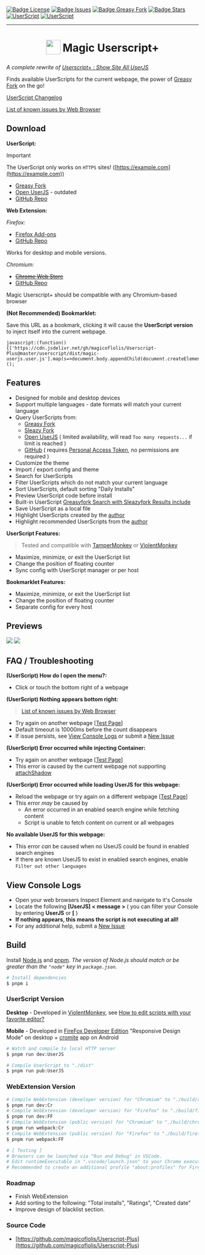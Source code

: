 [![Badge License](https://img.shields.io/github/license/magicoflolis/Userscript-Plus?style=flat-square)](https://github.com/magicoflolis/Userscript-Plus/blob/master/LICENSE)
[![Badge Issues](https://img.shields.io/github/issues/magicoflolis/Userscript-Plus?style=flat-square)](https://github.com/magicoflolis/Userscript-Plus/issues)
[![Badge Greasy Fork](https://img.shields.io/greasyfork/dt/421603?style=flat-square)](https://greasyfork.org/scripts/421603)
[![Badge Stars](https://img.shields.io/github/stars/magicoflolis/Userscript-Plus?style=flat-square)](https://github.com/magicoflolis/Userscript-Plus/stargazers)
[![UserScript](https://img.shields.io/badge/Userscript-Download-brightgreen.svg?style=flat-square&label=Greasy+Fork&logo=javascript&logoColor=white)](https://greasyfork.org/scripts/421603)
[![UserScript](https://img.shields.io/badge/Userscript-Download-brightgreen.svg?style=flat-square&label=GitHub+Repo&logo=javascript&logoColor=white)](https://github.com/magicoflolis/Userscript-Plus/blob/master/dist/magic-userjs.user.js?raw=1)

---

<h1 align="center">
<sub>
<img src="https://raw.githubusercontent.com/magicoflolis/Userscript-Plus/9aa3abea2e6d5caadf051edc9790657da91a1358/src/img/greasyfork.svg" height="38" width="38">
</sub>
Magic Userscript+
</h1>

*A complete rewrite of [Userscript+ : Show Site All UserJS](https://github.com/jae-jae/Userscript-Plus)*

Finds available UserScripts for the current webpage, the power of [Greasy Fork](https://greasyfork.org) on the go!

[UserScript Changelog](https://github.com/magicoflolis/Userscript-Plus/blob/master/CHANGELOG.user.md)

[List of known issues by Web Browser](https://github.com/magicoflolis/Userscript-Plus/blob/master/browser-issues.md)

## **Download**

**UserScript:**

> [!IMPORTANT]
> The UserScript only works on `HTTPS` sites! ([https://example.com](https://example.com))

* [Greasy Fork](https://greasyfork.org/scripts/421603)
* [Open UserJS](https://openuserjs.org/scripts/Magic/Magic_Userscript+_Show_Site_All_UserJS) - outdated
* [GitHub Repo](https://github.com/magicoflolis/Userscript-Plus/blob/master/dist/magic-userjs.user.js?raw=1)

**Web Extension:**

*Firefox:*

* [Firefox Add-ons](https://addons.mozilla.org/firefox/addon/userscript-plus/)
* [GitHub Repo](https://github.com/magicoflolis/Userscript-Plus/releases/tag/webext/latest)

Works for desktop and mobile versions.

*Chromium:*

* ~~[Chrome Web Store](https://github.com/magicoflolis/Userscript-Plus/releases/tag/webext/latest)~~
* [GitHub Repo](https://github.com/magicoflolis/Userscript-Plus/releases/tag/webext/latest)

Magic Userscript+ should be compatible with any Chromium-based browser

**(Not Recommended) Bookmarklet:**

Save this URL as a bookmark, clicking it will cause the **UserScript version** to inject itself into the current webpage.

```JS
javascript:(function(){['https://cdn.jsdelivr.net/gh/magicoflolis/Userscript-Plus@master/userscript/dist/magic-userjs.user.js'].map(s=>document.body.appendChild(document.createElement('script')).src=s)})();
```

## Features

* Designed for mobile and desktop devices
* Support multiple languages - date formats will match your current language
* Query UserScripts from:
  * [Greasy Fork](https://greasyfork.org)
  * [Sleazy Fork](https://sleazyfork.org)
  * [Open UserJS](https://openuserjs.org) ( limited availability, will read `Too many requests...` if limit is reached )
  * [GitHub](https://github.com/search?l=JavaScript&o=desc&q="==UserScript==") ( requires [Personal Access Token](https://github.com/settings/tokens), no permissions are required )
* Customize the theme
* Import / export config and theme
* Search for UserScripts
* Filter UserScripts which do not match your current language
* Sort UserScripts, default sorting "Daily Installs"
* Preview UserScript code before install
* Built-in UserScript [Greasyfork Search with Sleazyfork Results include](https://greasyfork.org/scripts/23840)
* Save UserScript as a local file
* Highlight UserScripts created by the [author](https://greasyfork.org/users/166061)
* Highlight recommended UserScripts from the [author](https://greasyfork.org/users/166061)

**UserScript Features:**

> Tested and compatible with [TamperMonkey](https://www.tampermonkey.net/) or [ViolentMonkey](https://violentmonkey.github.io/)

* Maximize, minimize, or exit the UserScript list
* Change the position of floating counter
* Sync config with UserScript manager or per host

**Bookmarklet Features:**

* Maximize, minimize, or exit the UserScript list
* Change the position of floating counter
* Separate config for every host

## Previews

<p>
  <img src="https://raw.githubusercontent.com/magicoflolis/Userscript-Plus/master/assets/using-tabs.gif">
  <img src="https://raw.githubusercontent.com/magicoflolis/Userscript-Plus/master/assets/install-userscript.gif">
</p>

## FAQ / Troubleshooting

**(UserScript) How do I open the menu?:**

* Click or touch the bottom right of a webpage

**(UserScript) Nothing appears bottom right:**

> [List of known issues by Web Browser](https://github.com/magicoflolis/Userscript-Plus/blob/master/browser-issues.md)

* Try again on another webpage [[Test Page](https://youtube.com)]
* Default timeout is 10000ms before the count disappears
* If issue persists, see [View Console Logs](#view-console-logs) or submit a [New Issue](https://github.com/magicoflolis/Userscript-Plus/issues/new/choose)

**(UserScript) Error occurred while injecting Container:**

* Try again on another webpage [[Test Page](https://youtube.com)]
* This error is caused by the current webpage not supporting [attachShadow](https://developer.mozilla.org/en-US/docs/Web/API/Element/attachShadow)

**(UserScript) Error occurred while loading UserJS for this webpage:**

* Reload the webpage or try again on a different webpage [[Test Page](https://youtube.com)]
* This error *may* be caused by
  * An error occurred in an enabled search engine while fetching content
  * Script is unable to fetch content on current or all webpages

**No available UserJS for this webpage:**

* This error *can* be caused when no UserJS could be found in enabled search engines
* If there are known UserJS to exist in enabled search engines, enable `Filter out other languages`

## View Console Logs

* Open your web browsers Inspect Element and navigate to it's Console
* Locate the following **[UserJS] < message >** ( you can filter your Console by entering **UserJS** or **[** )
* **If nothing appears, this means the script is not executing at all!**
* For any additional help, submit a [New Issue](https://github.com/magicoflolis/Userscript-Plus/issues/new/choose)

## Build

Install [Node.js](https://nodejs.org/) and [pnpm](https://pnpm.io/). *The version of Node.js should match or be greater than the `"node"` key in `package.json`.*

``` sh
# Install dependencies
$ pnpm i
```

### UserScript Version

**Desktop** - Developed in [ViolentMonkey](https://violentmonkey.github.io/), see [How to edit scripts with your favorite editor?](https://violentmonkey.github.io/posts/how-to-edit-scripts-with-your-favorite-editor/)

**Mobile** - Developed in [FireFox Developer Edition](https://www.mozilla.org/firefox/developer/) "Responsive Design Mode" on desktop + [cromite](https://github.com/uazo/cromite) app on Android

``` sh
# Watch and compile to local HTTP server
$ pnpm run dev:UserJS

# Compile UserScript to "./dist"
$ pnpm run pub:UserJS
```

### WebExtension Version

``` sh
# Compile WebExtension (developer version) for "Chromium" to "./build/chrome"
$ pnpm run dev:Cr
# Compile WebExtension (developer version) for "Firefox" to "./build/firefox"
$ pnpm run dev:FF
# Compile WebExtension (public version) for "Chromium" to "./build/chrome"
$ pnpm run webpack:Cr
# Compile WebExtension (public version) for "Firefox" to "./build/firefox"
$ pnpm run webpack:FF

# [ Testing ]
# Browsers can be launched via "Run and Debug" in VSCode.
# Edit runtimeExecutable in ".vscode/launch.json" to your Chrome executable.
# Recommended to create an additional profile "about:profiles" for Firefox.
```

### Roadmap

* Finish WebExtension
* Add sorting to the following: "Total installs", "Ratings", "Created date"
* Improve design of blacklist section.

### Source Code

* [https://github.com/magicoflolis/Userscript-Plus](https://github.com/magicoflolis/Userscript-Plus)
